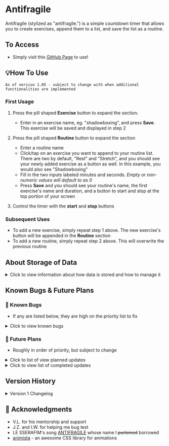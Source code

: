 # Antifragile

Antifragile (stylized as "antifragile.") is a simple countdown timer that allows you to create exercises, append them to a list, and save the list as a routine.

## To Access

* Simply visit this [GitHub Page](https://sherwin-leung.github.io/antifragile/) to use!

## 💡How To Use

`
As of version 1.05 - subject to change with when additional functionalities are implemented
`

### First Usage

1. Press the pill shaped **Exercise** button to expand the section.
   * Enter in an exercise name, eg. "shadowboxing", and press **Save**. This exercise will be saved and displayed in step 2

2. Press the pill shaped **Routine** button to expand the section
   * Enter a routine name
   * Click/tap on an exercise you want to append to your routine list. There are two by default, "Rest" and "Stretch", and you should see your newly added exercise as a button as well. In this example, you would also see "Shadowboxing"
   * Fill in the two inputs labeled minutes and seconds. _Empty or non-numeric values will default to as 0_
   * Press **Save** and you should see your routine's name, the first exercise's name and duration, and a button to start and stop at the top portion of your screen
     
3. Control the timer with the **start** and **stop** buttons

### Subsequent Uses

* To add a new exercise, simply repeat step 1 above. The new exercise's button will be appended in the **Routine** section
* To add a new routine, simply repeat step 2 above. This will overwrite the previous routine

## About Storage of Data

<details>
  
<summary>Click to view information about how data is stored and how to manage it</summary>

There is currently no database storage associated with this app. Exercises and routines are stored in the user's device's **local storage**.

While state and exercises/routines persist through each visit, be aware that they _will_ be deleted if a user manually clears their cookies/site data on a **desktop** or **mobile**.

There may be a case where users may want to manually delete their data associated with Antifragile (nothing sensitive, just saved exercises/routines).

At the moment, there is no functionality to clear existing exerises on the timer, only the ability to add new ones. Additionally, currently creating a new routine only overwrites the previous one, and there is no ability to remove it.

There are plans to implement functionalities to allow users to delete existing exercises and routines in the future, but in the mean time, users using the [timer](https://sherwin-leung.github.io/antifragile/) can delete their associated data (and thus starting the timer with a fresh slate) with the following steps:

### 🖥️ Desktop

_On desktop, you can delete local storage for a site directly without erasing all your cookies._
1. Press **F12** to access dev tools
2. Click **Application** tab
3. Expand **Local storage** under _Storage_ category
4. Click `https://sherwin-leung.github.io`
5. Click the **Ø** symbol next to the filter bar to clear all data

### 📱 Mobile

* Simply clear your browser's cookies/site data. ***Keep in mind that this will probably sign you out of any sites you've signed into on your phone's browser!***

</details>

## Known Bugs & Future Plans

### 🐛 Known Bugs

* If any are listed below, they are high on the priority list to fix

<details>

<summary>Click to view known bugs</summary>

* None found, for now! 😰

</details>

### 🔮 Future Plans

* Roughly in order of priority, but subject to change
  
<details>

<summary>Click to list of view planned updates</summary>

* Play a sound for start/finish of an exercise
* Mute button

* Option to add a "buffer countdown" between each exercise

* Display upcoming exercise's name
* Display how many exercises left in routine

* Ability to delete exercises
* Sort excercise buttons by alphabetical order

* Store and load multiple routines

</details>

<details>

<summary>Click to view list of completed updates</summary>

* Pause/resume button and functionality
  
* Implement visual feedback to the user to indicate successes when saving exercises/routines, or errors such as missing an exercise/routine name while saving
  
</details>

## Version History

<details>

<summary>Version 1 Changelog</summary>

* v1.05
  * Added visual feedback when trying to save an exercise or routine without inputting a name or a routine with no exercises in its list
* v1.04
  * Added some initial visual feedback to the user when they successfully save exercises and/or routines. More visual feedback to come!
* v1.03
  * Consolidated play/pause/resume functionalities into one button, instead of play and pause/resume
* v1.02
   * Implemented pause/resume button and functionality
* v1.01
   * Fixed bug with out of bounds values for duration inputs
* v1.0
   * Initial Release
  
</details>

## 🙏 Acknowledgments

* V.L. for his mentorship and support
* J.Z. and I.W. for helping me bug test
* LE SSERAFIM's song [ANTIFRAGILE](https://youtu.be/pyf8cbqyfPs) whose name I ~~purloined~~ borrowed
* [animista](https://animista.net/) - an awesome CSS library for animations
